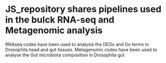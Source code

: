 # JS_repository shares pipelines used in the bulck RNA-seq and Metagenomic analysis
RNAseq codes have been used to analysis the DEGs and Go terms in Drosophila head and gut tissues.
Metagenomic codes have been used to analyse the Gut microbiota composition in Drosophila gut
